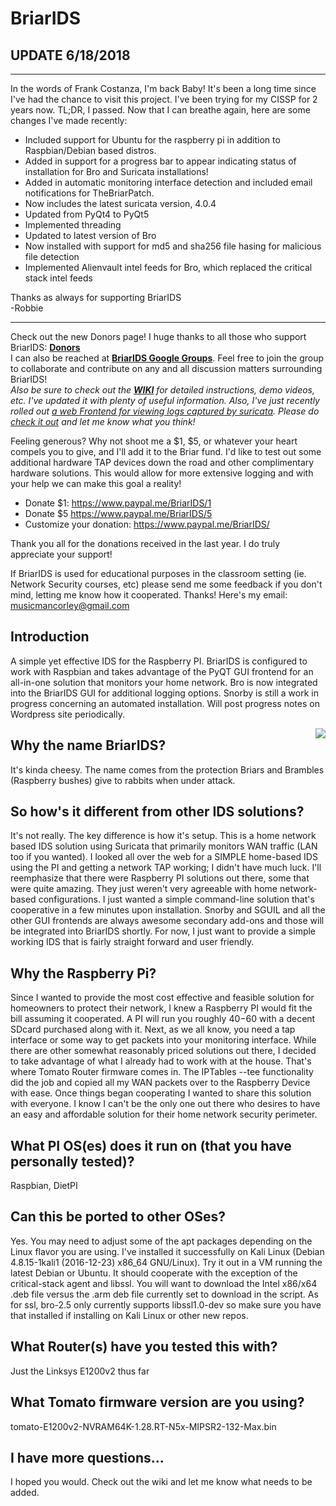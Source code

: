 # BriarIDS


## UPDATE 6/18/2018
<hr>
In the words of Frank Costanza, I'm back Baby! It's been a long time since I've had the chance to visit this project.  I've been trying for my CISSP for 2 years now.  TL;DR, I passed.  Now that I can breathe again, here are some changes I've made recently:

 - Included support for Ubuntu for the raspberry pi in addition to Raspbian/Debian based distros.<br>
 - Added in support for a progress bar to appear indicating status of installation for Bro and Suricata installations!
 - Added in automatic monitoring interface detection and included email notifications for TheBriarPatch.<br>
 - Now includes the latest suricata version, 4.0.4<br>
 - Updated from PyQt4 to PyQt5<br>
 - Implemented threading<br>
 - Updated to latest version of Bro<br>
 - Now installed with support for md5 and sha256 file hasing for malicious file detection<br>
 - Implemented Alienvault intel feeds for Bro, which replaced the critical stack intel feeds<br>
      
Thanks as always for supporting BriarIDS <br>
-Robbie
<hr>

Check out the new Donors page!  I huge thanks to all those who support BriarIDS: [**Donors**](https://github.com/musicmancorley/BriarIDS/wiki/Donors)<br>
I can also be reached at [**BriarIDS Google Groups**](https://groups.google.com/forum/#!forum/briarids).  Feel free to join the group to collaborate and contribute on any and all discussion matters surrounding BriarIDS!<br>
*Also be sure to check out the [**WIKI**](https://github.com/musicmancorley/BriarIDS/wiki) for detailed instructions, demo videos, etc.  I've updated it with plenty of useful information.  Also, I've just recently rolled out [a web Frontend for viewing logs captured by suricata](https://github.com/musicmancorley/TheBriarPatch).  Please do [check it out](https://github.com/musicmancorley/TheBriarPatch) and let me know what you think!*

Feeling generous?  Why not shoot me a $1, $5, or whatever your heart compels you to give, and I'll add it to the Briar fund.  I'd like to test out some additional hardware TAP devices down the road and other complimentary hardware solutions.  This would allow for more extensive logging and with your help we can make this goal a reality!

- Donate $1: https://www.paypal.me/BriarIDS/1
- Donate $5  https://www.paypal.me/BriarIDS/5
- Customize your donation: https://www.paypal.me/BriarIDS/

Thank you all for the donations received in the last year.  I do truly appreciate your support!

If BriarIDS is used for educational purposes in the classroom setting (ie. Network Security courses, etc) please send me some feedback if you don't mind, letting me know how it cooperated.  Thanks!
Here's my email: musicmancorley@gmail.com

## Introduction

A simple yet effective IDS for the Raspberry PI.  BriarIDS is configured to work with Raspbian and takes advantage of the PyQT GUI frontend for an all-in-one solution that monitors your home network.  Bro is now integrated into the BriarIDS GUI for additional logging options.  Snorby is still a work in progress concerning an automated installation.  Will post progress notes on Wordpress site periodically.  

<img src="https://github.com/musicmancorley/BriarIDS/blob/master/images/newbriarids.PNG?raw=true" style="float:right">

## Why the name BriarIDS?

It's kinda cheesy.  The name comes from the protection Briars and Brambles (Raspberry bushes) give to rabbits when under attack.  
## So how's it different from other IDS solutions?

It's not really.  The key difference is how it's setup.  This is a home network based IDS solution using Suricata that primarily monitors WAN traffic (LAN too if you wanted).  I looked all over the web for a SIMPLE home-based IDS using the PI and getting a network TAP working; I didn't have much luck.  I'll reemphasize that there were Raspberry PI solutions out there, some that were quite amazing.  They just weren't very agreeable with home network-based configurations.  I just wanted a simple command-line solution that's cooperative in a few minutes upon installation.  Snorby and SGUIL and all the other GUI frontends are always awesome secondary add-ons and those will be integrated into BriarIDS shortly.  For now, I just want to provide a simple working IDS that is fairly straight forward and user friendly.

## Why the Raspberry Pi?

Since I wanted to provide the most cost effective and feasible solution for homeowners to protect their network, I knew a Raspberry PI would fit the bill assuming it cooperated.  A PI will run you roughly $40-$60 with a decent SDcard purchased along with it. Next, as we all know, you need a tap interface or some way to get packets into your monitoring interface.  While there are other somewhat reasonably priced solutions out there, I decided to take advantage of what I already had to work with at the house.  That's where Tomato Router firmware comes in.  The IPTables --tee functionality did the job and copied all my WAN packets over to the Raspberry Device with ease.  Once things began cooperating I wanted to share this solution with everyone.  I know I can't be the only one out there who desires to have an easy and affordable solution for their home network security perimeter.

## What PI OS(es) does it run on (that you have personally tested)?

Raspbian, DietPI

## Can this be ported to other OSes?

Yes.  You may need to adjust some of the apt packages depending on the Linux flavor you are using.  I've installed it successfully on Kali Linux (Debian 4.8.15-1kali1 (2016-12-23) x86_64 GNU/Linux). Try it out in a VM running the latest Debian or Ubuntu.  It should cooperate with the exception of the critical-stack agent and libssl.  You will want to download the Intel x86/x64 .deb file versus the .arm deb file currently set to download in the script.  As for ssl, bro-2.5 only currently supports libssl1.0-dev so make sure you have that installed if installing on Kali Linux or other new repos.

## What Router(s) have you tested this with?

Just the Linksys E1200v2 thus far

## What Tomato firmware version are you using?

tomato-E1200v2-NVRAM64K-1.28.RT-N5x-MIPSR2-132-Max.bin

## I have more questions...

I hoped you would.  Check out the wiki and let me know what needs to be added.
